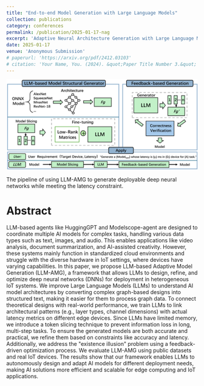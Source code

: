 ```yaml
---
title: "End-to-end Model Generation with Large Language Models"
collection: publications
category: conferences
permalink: /publication/2025-01-17-nag
excerpt: 'Adaptive Neural Architecture Generation with Large Language Models.'
date: 2025-01-17
venue: 'Anonymous Submission'
# paperurl: 'https://arxiv.org/pdf/2412.03103'
# citation: 'Your Name, You. (2024). &quot;Paper Title Number 3.&quot; <i>GitHub Journal of Bugs</i>. 1(3).'
---
```

![overview](../images/paper_overview/overview_nag.png)

The pipeline of using LLM-AMG to generate deployable deep neural networks while meeting the latency constraint. 


# Abstract
LLM-based agents like HuggingGPT and Modelscope-agent are designed to coordinate multiple AI models for complex tasks, handling various data types such as text, images, and audio. This enables applications like video analysis, document summarization, and AI-assisted creativity.
However, these systems mainly function in standardized cloud environments and struggle with the diverse hardware in IoT settings, where devices have varying capabilities. In this paper, we propose LLM-based Adaptive Model Generation (LLM-AMG), a framework that allows LLMs to design, refine, and optimize deep neural networks (DNNs) for deployment in heterogeneous IoT systems.
We improve Large Language Models (LLMs) to understand AI model architectures by converting complex graph-based designs into structured text, making it easier for them to process graph data. To connect theoretical designs with real-world performance, we train LLMs to link architectural patterns (e.g., layer types, channel dimensions) with actual latency metrics on different edge devices.
Since LLMs have limited memory, we introduce a token slicing technique to prevent information loss in long, multi-step tasks. To ensure the generated models are both accurate and practical, we refine them based on constraints like accuracy and latency. Additionally, we address the "existence illusion" problem using a feedback-driven optimization process. We evaluate LLM-AMG using public datasets and real IoT devices. The results show that our framework enables LLMs to autonomously design and adapt AI models for different deployment needs, making AI solutions more efficient and scalable for edge computing and IoT applications.